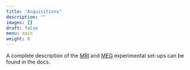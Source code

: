 ```yaml
---
title: "Acquisitions"
description: ""
images: []
draft: false
menu: main
weight: 0
---
```

A complete description of the [MRI](http://docs.cneuromod.ca/en/2020-alpha/MRI.html) and [MEG](http://docs.cneuromod.ca/en/2020-alpha/MEG.html) experimental set-ups can be found in the docs.
